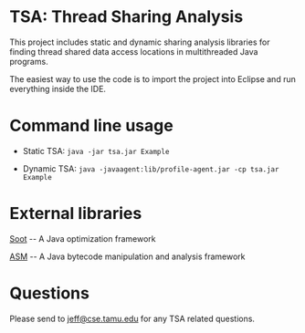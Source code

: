 # TSA: Thread Sharing Analysis
This project includes static and dynamic sharing analysis libraries for finding thread shared data access locations in multithreaded Java programs.

The easiest way to use the code is to import the project into Eclipse and run everything inside the IDE.

# Command line usage
* Static TSA:
`java -jar tsa.jar Example`

* Dynamic TSA:
`java -javaagent:lib/profile-agent.jar -cp tsa.jar Example`

# External libraries
[Soot](http://sable.github.io/soot/) -- A Java optimization framework

[ASM](http://asm.ow2.org/) -- A Java bytecode manipulation and analysis framework

# Questions
Please send to jeff@cse.tamu.edu for any TSA related questions.
